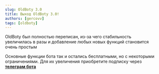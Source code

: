 ```yaml
---
slug: OldBoty 3.0
title: Выход OldBoty 3.0!
authors: [gercovv]
tags: [oldboty]
---
```


OldBoty был полностью переписан, из-за чего стабильность увеличилась в разы и добавление любых новых функций становится очень простым

Основные функции бота так и остались бесплатными, но с некоторыми ограничениями. Для их увеличения приобретите подписку через **[телеграм бота](https://t.me/oldboty_tw_bot)**
